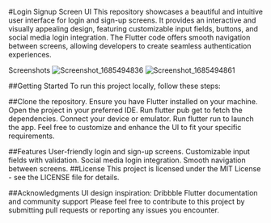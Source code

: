#Login Signup Screen UI
This repository showcases a beautiful and intuitive user interface for login and sign-up screens. It provides an interactive and visually appealing design, featuring customizable input fields, buttons, and social media login integration. The Flutter code offers smooth navigation between screens, allowing developers to create seamless authentication experiences.

Screenshots
![Screenshot_1685494836](https://github.com/FahadMehboob/Login-SignUp_UI/assets/57399229/a20cdba6-ea2e-4fc7-8d2f-39b720a9c1e8)
![Screenshot_1685494861](https://github.com/FahadMehboob/Login-SignUp_UI/assets/57399229/ca564eff-e303-4dd9-a7df-9b46b42bfd71)

##Getting Started
To run this project locally, follow these steps:

##Clone the repository.
Ensure you have Flutter installed on your machine.
Open the project in your preferred IDE.
Run flutter pub get to fetch the dependencies.
Connect your device or emulator.
Run flutter run to launch the app.
Feel free to customize and enhance the UI to fit your specific requirements.

##Features
User-friendly login and sign-up screens.
Customizable input fields with validation.
Social media login integration.
Smooth navigation between screens.
##License
This project is licensed under the MIT License - see the LICENSE file for details.

##Acknowledgments
UI design inspiration: Dribbble
Flutter documentation and community support
Please feel free to contribute to this project by submitting pull requests or reporting any issues you encounter.
